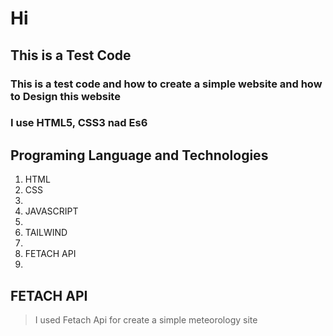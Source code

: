 # Hi

## This is a Test Code 
### This is a test code and how to create a simple website and how to Design this website 
### I use HTML5, CSS3 nad Es6
## Programing Language and Technologies

1. HTML
3. CSS
4. 
5. JAVASCRIPT
6. 
7. TAILWIND
8. 
9. FETACH API
10. 
## FETACH API
  >I used Fetach Api for create a simple meteorology site

